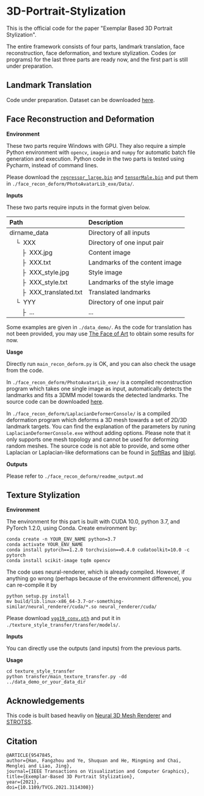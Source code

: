 # 3D-Portrait-Stylization

This is the official code for the paper "Exemplar Based 3D Portrait Stylization".

The entire framework consists of four parts, landmark translation, face reconstruction, face deformation, and texture stylization. Codes (or programs) for the last three parts are ready now, and the first part is still under preparation. 

## Landmark Translation

Code under preparation. Dataset can be downloaded [here](https://portland-my.sharepoint.com/:u:/g/personal/fangzhhan2-c_my_cityu_edu_hk/EXdhOdnthWZJgjXxand3E64B9rM-NJUj3iHcoeh_G_sDzw?e=Ar0cnE).

## Face Reconstruction and Deformation

**Environment**

These two parts require Windows with GPU. They also require a simple Python environment with `opencv`, `imageio` and `numpy` for automatic batch file generation and execution.  Python code in the two parts is tested using Pycharm, instead of command lines.

Please download the [`regressor_large.bin`](https://portland-my.sharepoint.com/:u:/g/personal/fangzhhan2-c_my_cityu_edu_hk/EXdQXynEBkdHhvHLZLn1qh0BUmIxR_K5Mhp2fQKel95okQ?e=nVD9r6) and [`tensorMale.bin`](https://portland-my.sharepoint.com/:u:/g/personal/fangzhhan2-c_my_cityu_edu_hk/Ec3NvbEJ2-FNnlVmLMbzskMBnqd1Hs7X_Hxo527AM2r1sw?e=zbWH2l) and put them in `./face_recon_deform/PhotoAvatarLib_exe/Data/`.

**Inputs**

These two parts require inputs in the format given below.

| Path | Description
| :--- | :----------
| dirname_data | Directory of all inputs
| &ensp;&ensp;&boxur;&nbsp; XXX | Directory of one input pair
| &ensp;&ensp;&ensp;&ensp;&boxvr;&nbsp; XXX.jpg | Content image
| &ensp;&ensp;&ensp;&ensp;&boxvr;&nbsp; XXX.txt | Landmarks of the content image
| &ensp;&ensp;&ensp;&ensp;&boxvr;&nbsp; XXX_style.jpg | Style image
| &ensp;&ensp;&ensp;&ensp;&boxvr;&nbsp; XXX_style.txt | Landmarks of the style image
| &ensp;&ensp;&ensp;&ensp;&boxvr;&nbsp; XXX_translated.txt | Translated landmarks
| &ensp;&ensp;&boxur;&nbsp; YYY | Directory of one input pair
| &ensp;&ensp;&ensp;&ensp;&boxvr;&nbsp; ... | ...

Some examples are given in `./data_demo/`. As the code for translation has not been provided, you may use [The Face of Art](https://faculty.idc.ac.il/arik/site/foa/face-of-art.asp) to obtain some results for now.

**Uasge**

Directly run `main_recon_deform.py` is OK, and you can also check the usage from the code. 

In `./face_recon_deform/PhotoAvatarLib_exe/` is a compiled reconstruction program which takes one single image as input, automatically detects the landmarks and fits a 3DMM model towards the detected landmarks. The source code can be downloaded [here](https://portland-my.sharepoint.com/:u:/g/personal/fangzhhan2-c_my_cityu_edu_hk/Ee0QVlheafhCsW3GygBJyawBhZIWpouaK6P0wJygVLg7LQ?e=PTQvVv). 

In `./face_recon_deform/LaplacianDeformerConsole/` is a compiled deformation program which deforms a 3D mesh towards a set of 2D/3D landmark targets. You can find the explanation of the parameters by runing `LaplacianDeformerConsole.exe` without adding options. Please note that it only supports one mesh topology and cannot be used for deforming random meshes. The source code is not able to provide, and some other Laplacian or Laplacian-like deformations can be found in [SoftRas](https://github.com/ShichenLiu/SoftRas) and [libigl](https://libigl.github.io/libigl-python-bindings/tut-chapter3/#biharmonic-deformation).

**Outputs**

Please refer to `./face_recon_deform/readme_output.md`

## Texture Stylization

**Environment**

The environment for this part is built with CUDA 10.0, python 3.7, and PyTorch 1.2.0, using Conda. Create environment by:

```
conda create -n YOUR_ENV_NAME python=3.7
conda activate YOUR_ENV_NAME
conda install pytorch==1.2.0 torchvision==0.4.0 cudatoolkit=10.0 -c pytorch
conda install scikit-image tqdm opencv
```

The code uses neural-renderer, which is already compiled. However, if anything go wrong (perhaps because of the environment difference), you can re-compile it by

```
python setup.py install
mv build/lib.linux-x86_64-3.7-or-something-similar/neural_renderer/cuda/*.so neural_renderer/cuda/
```

Please download [`vgg19_conv.pth`](https://portland-my.sharepoint.com/:u:/g/personal/fangzhhan2-c_my_cityu_edu_hk/EbK8vzgtULNHqhHy93WCHlQBoqHKsCyjAJVyKg0BJFS2_A?e=cNjHMZ) and put it in `./texture_style_transfer/transfer/models/`.

**Inputs**

You can directly use the outputs (and inputs) from the previous parts.

**Usage**

```
cd texture_style_transfer
python transfer/main_texture_transfer.py -dd ../data_demo_or_your_data_dir
```

## Acknowledgements

This code is built based heavliy on [Neural 3D Mesh Renderer](https://github.com/daniilidis-group/neural_renderer) and [STROTSS](https://github.com/human-aimachine-art/pytorch-STROTSS-improved).

## Citation

```
@ARTICLE{9547845,
author={Han, Fangzhou and Ye, Shuquan and He, Mingming and Chai, Menglei and Liao, Jing},  
journal={IEEE Transactions on Visualization and Computer Graphics},   
title={Exemplar-Based 3D Portrait Stylization},   
year={2021},  
doi={10.1109/TVCG.2021.3114308}}
```

